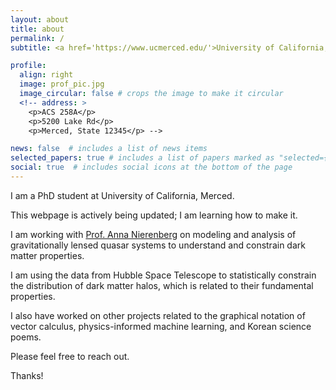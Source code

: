 ```yaml
---
layout: about
title: about
permalink: /
subtitle: <a href='https://www.ucmerced.edu/'>University of California, Merced.</a>

profile:
  align: right
  image: prof_pic.jpg
  image_circular: false # crops the image to make it circular
  <!-- address: >
    <p>ACS 258A</p>
    <p>5200 Lake Rd</p>
    <p>Merced, State 12345</p> -->

news: false  # includes a list of news items
selected_papers: true # includes a list of papers marked as "selected={true}"
social: true  # includes social icons at the bottom of the page
---
```


<!---
Write your biography here. Tell the world about yourself. Link to your favorite [subreddit](http://reddit.com). You can put a picture in, too. The code is already in, just name your picture `prof_pic.jpg` and put it in the `img/` folder.

Put your address / P.O. box / other info right below your picture. You can also disable any these elements by editing `profile` property of the YAML header of your `_pages/about.md`. Edit `_bibliography/papers.bib` and Jekyll will render your [publications page](/al-folio/publications/) automatically.

Link to your social media connections, too. This theme is set up to use [Font Awesome icons](http://fortawesome.github.io/Font-Awesome/) and [Academicons](https://jpswalsh.github.io/academicons/), like the ones below. Add your Facebook, Twitter, LinkedIn, Google Scholar, or just disable all of them.
-->

I am a PhD student at University of California, Merced.

This webpage is actively being updated; I am learning how to make it.

I am working with <a href='https://naturalsciences.ucmerced.edu/people/anna-nierenberg'>Prof. Anna Nierenberg</a> on modeling and analysis of gravitationally lensed quasar systems to understand and constrain dark matter properties.

I am using the data from Hubble Space Telescope to statistically constrain the distribution of dark matter halos, which is related to their fundamental properties.

I also have worked on other projects related to the graphical notation of vector calculus, physics-informed machine learning, and Korean science poems.

Please feel free to reach out.

Thanks!
